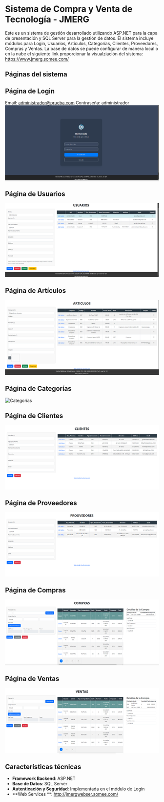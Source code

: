 
# Sistema de Compra y Venta de Tecnología - JMERG

Este es un sistema de gestión desarrollado utilizando ASP.NET para la capa de presentación y SQL Server para la gestión de datos. El sistema incluye módulos para Login, Usuarios, Artículos, Categorías, Clientes, Proveedores, Compras y Ventas.
La base de datos se puede configurar de manera local o en la nube el siguiente link proporcionar la visualziación del sistema: https://www.jmerg.somee.com/

## Páginas del sistema
## Página de Login
Email: administrador@prueba.com Contraseña: administrador
![Login](Images/Login.png)

## Página de Usuarios
![Usuarios](Images/Usuarios.png)

## Página de Artículos
![Artículos](Images/Artículos.png)

## Página de Categorías
![Categorías](Images/Categorías.png)

## Página de Clientes
![Clientes](Images/Clientes.png)

## Página de Proveedores
![Proveedores](Images/Proovedores.png)

## Página de Compras
![Compras](Images/Compras.png)

## Página de Ventas
![Ventas](Images/Ventas.png)

## Características técnicas
- **Framework Backend**: ASP.NET
- **Base de Datos**: SQL Server
- **Autenticación y Seguridad**: Implementada en el módulo de Login
- **Web Services **: http://jmergwebser.somee.com/
